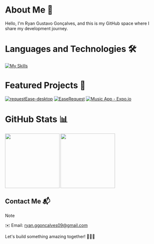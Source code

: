 # About Me 🚀

 Hello, I'm Ryan Gustavo Gonçalves, and this is my GitHub space where I share my development journey.

# Languages and Technologies 🛠️
  [![My Skills](https://skillicons.dev/icons?i=java,spring,javascript,typescript,html,css,tailwind,vite,react,electron,mongo,mysql,bootstrap,maven,postman,docker)]([[https://skillicons.dev]])
# Featured Projects 🌟

[![requestEase-desktop](https://github-readme-stats.vercel.app/api/pin/?username=RyanGustavoGoncalves&repo=requestEase-desktop&theme=radical)](https://github.com/RyanGustavoGoncalves/requestEase-desktop)
[![EaseRequest](https://github-readme-stats.vercel.app/api/pin/?username=RyanGustavoGoncalves&repo=EaseRequest&theme=radical)](https://github.com/RyanGustavoGoncalves/EaseRequest)
[![Music App - Expo.io](https://github-readme-stats.vercel.app/api/pin/?username=RyanGustavoGoncalves&repo=AppMusica_Expo.io&theme=radical)](https://github.com/RyanGustavoGoncalves/AppMusica_Expo.io)

# GitHub Stats 📊

<div style="display: flex">
  <img height="180em" align="left" src="https://github-readme-stats.vercel.app/api?username=RyanGustavoGoncalves&show_icons=true&theme=radical" />
   <a href="https://github.com/anuraghazra/convoychat">
  <img height=180em align="center" src="https://github-readme-stats.vercel.app/api/top-langs?username=RyanGustavoGoncalves&layout=compact&langs_count=8&card_width=320&show_icons=true&theme=radical" />
  </a>
</div>

## Contact Me 📬

> [!NOTE]
> ✉️ Email: ryan.ggoncalves09@gmail.com

Let's build something amazing together! 👨‍💻✨
